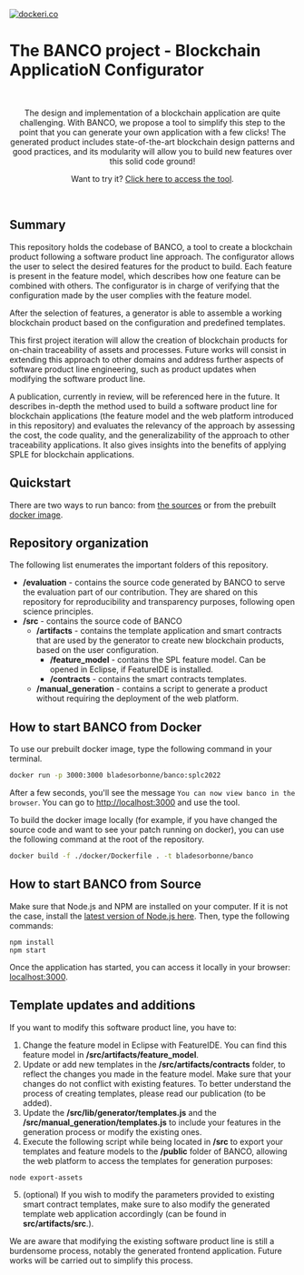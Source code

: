 [![dockeri.co](https://dockeri.co/image/bladesorbonne/banco)](https://hub.docker.com/r/bladesorbonne/banco)
# The BANCO project - Blockchain ApplicatioN Configurator

<div align="center">
    <br/>
    <p>
        The design and implementation of a blockchain application are quite challenging. With BANCO, we propose a tool to simplify this step to the point that you can generate your own application with a few clicks! The generated product includes state-of-the-art blockchain design patterns and good practices, and its modularity will allow you to build new features over this solid code ground!
    </p>
    <p>
        Want to try it? <a href="https://banco.nicosix.com/">Click here to access the tool</a>.
    </p>
  <br/>
</div> 

## Summary

This repository holds the codebase of BANCO, a tool to create a blockchain product following a software product line approach.
The configurator allows the user to select the desired features for the product to build.
Each feature is present in the feature model, which describes how one feature can be combined with others.
The configurator is in charge of verifying that the configuration made by the user complies with the feature model. 

After the selection of features, a generator is able to assemble a working blockchain product based on the configuration and predefined templates.

This first project iteration will allow the creation of blockchain products for on-chain traceability of assets and processes. Future works will consist in extending this approach to other domains and address further aspects of software product line engineering, such as product updates when modifying the software product line.

A publication, currently in review, will be referenced here in the future. It describes in-depth the method used to build a software product line for blockchain applications (the feature model and the web platform introduced in this repository) and evaluates the relevancy of the approach by assessing the cost, the code quality, and the generalizability of the approach to other traceability applications. It also gives insights into the benefits of applying SPLE for blockchain applications.

## Quickstart

There are two ways to run banco: from [the sources](#how-to-start-banco-from-source) or from the prebuilt [docker image](#how-to-start-banco-from-docker).
## Repository organization

The following list enumerates the important folders of this repository.

- __/evaluation__ - contains the source code generated by BANCO to serve the evaluation part of our contribution. They are shared on this repository for reproducibility and transparency purposes, following open science principles.
- __/src__ - contains the source code of BANCO
    - __/artifacts__ - contains the template application and smart contracts that are used by the generator to create new blockchain products, based on the user configuration.
        - __/feature_model__ - contains the SPL feature model. Can be opened in Eclipse, if FeatureIDE is installed.
        - __/contracts__ - contains the smart contracts templates.
    - __/manual_generation__ - contains a script to generate a product without requiring the deployment of the web platform.

## How to start BANCO from Docker


To use our prebuilt docker image, type the following command in your terminal.

```bash
docker run -p 3000:3000 bladesorbonne/banco:splc2022
```

After a few seconds, you'll see the message `You can now view banco in the browser`. You can go to [http://localhost:3000](http://localhost:3000) and use the tool.

To build the docker image locally (for example, if you have changed the source code and want to see your patch running on docker), you can use the following command at the root of the repository.

```bash
docker build -f ./docker/Dockerfile . -t bladesorbonne/banco
```
## How to start BANCO from Source

Make sure that Node.js and NPM are installed on your computer. If it is not the case, install the [latest version of Node.js here](https://nodejs.org/en/). Then, type the following commands:

```
npm install
npm start
```

Once the application has started, you can access it locally in your browser: [localhost:3000](localhost:3000).

## Template updates and additions

If you want to modify this software product line, you have to:

1. Change the feature model in Eclipse with FeatureIDE. You can find this feature model in __/src/artifacts/feature_model__.
2. Update or add new templates in the __/src/artifacts/contracts__ folder, to reflect the changes you made in the feature model. Make sure that your changes do not conflict with existing features. To better understand the process of creating templates, please read our publication (to be added).
3. Update the __/src/lib/generator/templates.js__ and the __/src/manual_generation/templates.js__ to include your features in the generation process or modify the existing ones.
4. Execute the following script while being located in __/src__ to export your templates and feature models to the __/public__ folder of BANCO, allowing the web platform to access the templates for generation purposes:

```
node export-assets
```

5. (optional) If you wish to modify the parameters provided to existing smart contract templates, make sure to also modify the generated template web application accordingly (can be found in __src/artifacts/src__.).

We are aware that modifying the existing software product line is still a burdensome process, notably the generated frontend application. Future works will be carried out to simplify this process.